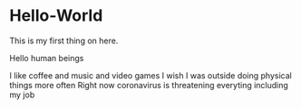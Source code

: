 # Hello-World
This is my first thing on here. 


Hello human beings

I like coffee and music and video games
I wish I was outside doing physical things more often
Right now coronavirus is threatening everyting including my job

